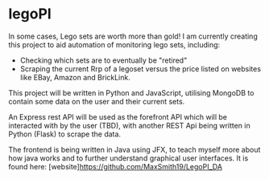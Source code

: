 # legoPI

In some cases, Lego sets are worth more than gold! I am currently creating this project to aid automation of monitoring lego sets, including:

- Checking which sets are to eventually be "retired"
- Scraping the current Rrp of a legoset versus the price listed on websites like EBay, Amazon and BrickLink.

This project will be written in Python and JavaScript, utilising MongoDB to contain some data on the user and their current sets.

An Express rest API will be used as the forefront API which will be interacted with by the user (TBD), with another REST Api being written in Python (Flask) to scrape the data.

The frontend is being written in Java using JFX, to teach myself more about how java works and to further understand graphical user interfaces. It is found here: [website]https://github.com/MaxSmith19/LegoPI_DA
